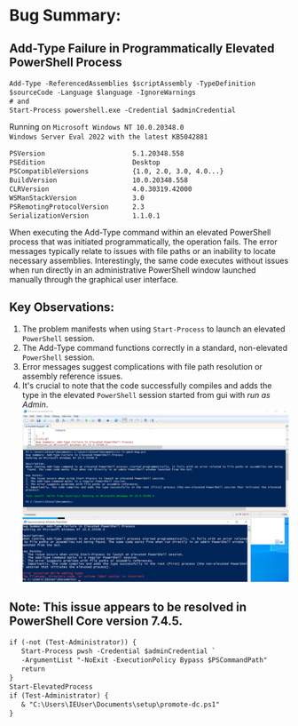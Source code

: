 # Bug Summary: 
## Add-Type Failure in Programmatically Elevated PowerShell Process
```
Add-Type -ReferencedAssemblies $scriptAssembly -TypeDefinition $sourceCode -Language $language -IgnoreWarnings
# and
Start-Process powershell.exe -Credential $adminCredential
```
Running on `Microsoft Windows NT 10.0.20348.0`</br> `Windows Server Eval 2022 with the latest KB5042881`
```
PSVersion                      5.1.20348.558
PSEdition                      Desktop
PSCompatibleVersions           {1.0, 2.0, 3.0, 4.0...}
BuildVersion                   10.0.20348.558
CLRVersion                     4.0.30319.42000
WSManStackVersion              3.0
PSRemotingProtocolVersion      2.3
SerializationVersion           1.1.0.1
```

When executing the Add-Type command within an elevated PowerShell process that was initiated programmatically, the operation fails. The error messages typically relate to issues with file paths or an inability to locate necessary assemblies. Interestingly, the same code executes without issues when run directly in an administrative PowerShell window launched manually through the graphical user interface.

## Key Observations:
1. The problem manifests when using `Start-Process` to launch an elevated `PowerShell` session.
2. The Add-Type command functions correctly in a standard, non-elevated `PowerShell` session.
3. Error messages suggest complications with file path resolution or assembly reference issues.
4. It's crucial to note that the code successfully compiles and adds the type in the elevated `PowerShell` session started from gui with *run as Admin*.
![pwsh_screeen](https://github.com/antnn/is-it-pwsh-bug-qm/blob/main/pwsh_bug.png?raw=true)

## Note: This issue appears to be resolved in PowerShell Core version 7.4.5.
```
if (-not (Test-Administrator)) {
   Start-Process pwsh -Credential $adminCredential `
   -ArgumentList "-NoExit -ExecutionPolicy Bypass $PSCommandPath"
   return
}
Start-ElevatedProcess
if (Test-Administrator) {
   & "C:\Users\IEUser\Documents\setup\promote-dc.ps1"
}
```
